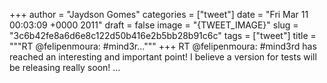 
+++
author = "Jaydson Gomes"
categories = ["tweet"]
date = "Fri Mar 11 00:03:09 +0000 2011"
draft = false
image = "{TWEET_IMAGE}"
slug = "3c6b42fe8a6d6e8c122d50b416e2b5bb28b91c6c"
tags = ["tweet"]
title = """RT @felipenmoura: #mind3r..."""
+++
RT @felipenmoura: #mind3rd has reached an interesting and important point! I believe a version for tests will be releasing really soon!  ...
